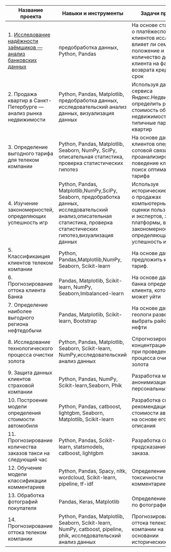 | Название проекта      | Навыки и инструменты                | Задачи проекта |
|-------------|------------------|-----|
| 1. [Исследование надёжности заёмщиков — анализ банковских данных](https://github.com/vladislavababkina/Portfolio/tree/master/1.%20Исследование%20надёжности%20заёмщиков%20—%20анализ%20банковских%20данных)| предобработка данных, Python, Pandas    | На основе статистики о платёжеспособности клиентов исследовать влияет ли семейное положение и количество детей клиента на факт возврата кредита в срок |
| 2. Продажа квартир в Санкт-Петербурге — анализ рынка недвижимости     |Python, Pandas, Matplotlib, предобработка данных, исследовательский анализ данных, визуализация данных |   Используя данные сервиса Яндекс.Недвижимость, определить рыночную стоимость объектов недвижимости и типичные параметры квартир |
| 3. Определение выгодного тарифа для телеком компании | Python, Pandas, Matplotlib, Seaborn, NumPy, SciPy, описательная статистика, проверка статистических гипотез|    На основе данных клиентов оператора сотовой связи проанализировать поведение клиентов и поиск оптимального тарифа |
| 4. Изучение закономерностей, определяющих успешность игр  | Python, Pandas, Matplotlib,NumPy,SciPy, Seaborn, предобработка данных, исследовательский анализ,описательная статистика, проверка статистических гипотез,визуализация данных|    Используя исторические данные о продажах компьютерных игр, оценки пользователей и экспертов, жанры и платформы, выявить закономерности, определяющие успешность игры  |
| 5. Классификаиция клиентов телеком компании | Python, Pandas,Matplotlib,NumPy, Seaborn, Scikit-learn |    На основе данных предложить клиенту тариф. |
| 6. Прогнозирование оттока клиента Банка  | Pandas, Matplotlib, Scikit-learn, NumPy, Seaborn,Imbalanced-learn | На основе данных из банка определить клиента, который может уйти |
| 7. Определение наиболее выгодного региона нефтедобычи  | Pandas, Matplotlib, Scikit-learn, Bootstrap |   На основе данных геологи разведки выбрать район добычи нефти |
| 8. Исследование технологического процесса очистки золота  | Python, Pandas, Matplotlib, Seaborn, Scikit-learn, NumPy,исследовательский анализ данных |    Спрогнозировать концентрацию золота при проведении процесса очистки золота |
| 9. Защита данных клиентов страховой компании  | Python, Pandas, NumPy, Scikit-learn,Seaborn, Phik|    Разработка модели анонимизации персональных данных |
| 10. Построение модели определения стоимости автомобиля  | Python, Pandas, catboost, lightgbm, Seaborn, Matplotlib, Scikit-learn |    Разработка системы рекомендации стоимости автомобиля на основе его описания |
| 11. Прогнозирование количества заказов такси на следующий час  | Python, Pandas, Scikit-learn, statsmodels, catboost, lightgbm |    Разработка системы предсказания объема заказа. |
| 12. Обучение модели классификации комментариев  | Python, Pandas, Spacy, nltk, wordcloud, Scikit-learn, pipeline, tf-idf |    Определение токсичности комментариев. |
| 13. Обработка фотографий покупателя  |Pandas, Keras, Matplotlib |    Определение возраста по фотографии |
| 14. Прогнозирование оттока телеком компании  | Python, Pandas, Matplotlib, Seaborn, Scikit-learn, NumPy, catboost, pipeline, phik, исследовательский анализ данных        |    Прогнозирование оттока телеком компании на основании исторических данных |
